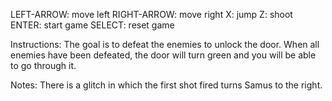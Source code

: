 LEFT-ARROW: move left
RIGHT-ARROW: move right
X: jump
Z: shoot
ENTER: start game
SELECT: reset game

Instructions: The goal is to defeat the enemies to unlock the door. When all
enemies have been defeated, the door will turn green and you will be able to go
through it.

Notes:
There is a glitch in which the first shot fired turns Samus to the right.
